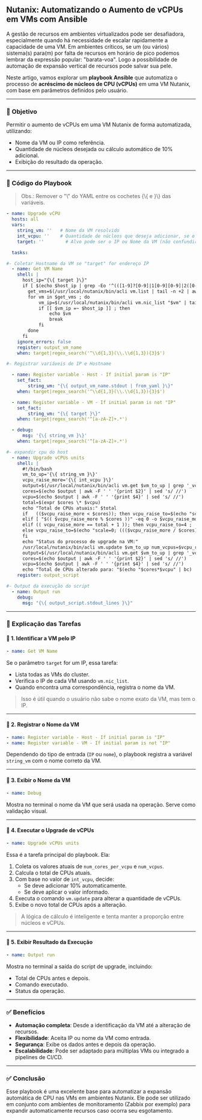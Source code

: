 ## Nutanix: Automatizando o Aumento de vCPUs em VMs com Ansible

A gestão de recursos em ambientes virtualizados pode ser desafiadora, especialmente quando há necessidade de escalar rapidamente a capacidade de uma VM. Em ambientes críticos, se um (ou vários) sistema(s) para(m) por falta de recursos em horário de pico podemos lembrar da expressão popular: "barata-voa". Logo a possibilidade de automação de expansão vertical de recursos pode salvar sua pele.

Neste artigo, vamos explorar um **playbook Ansible** que automatiza o processo de **acréscimo de núcleos de CPU (vCPUs)** em uma VM Nutanix, com base em parâmetros definidos pelo usuário.

***

### 🎯 Objetivo

Permitir o aumento de vCPUs em uma VM Nutanix de forma automatizada, utilizando:

*   Nome da VM ou IP como referência.
*   Quantidade de núcleos desejada ou cálculo automático de 10% adicional.
*   Exibição do resultado da operação.

***

### 📜 Código do Playbook

> Obs.: Remover o "\\" do YAML entre os cochetes {\\{ e }\\} das variáveis.

```yaml
- name: Upgrade vCPU
  hosts: all
  vars:
    string_vm: ''   # Nome da VM resolvido
    int_vcpu: ''    # Quantidade de núcleos que deseja adicionar, se o campo estiver vazio vai adicionar 10%
    target: ''		  # Alvo pode ser o IP ou Nome da VM (não confundir com hostname do sistema)

  tasks:

#- Coletar Hostname da VM se "target" for endereço IP
  - name: Get VM Name
    shell: |
      host_ip="{\{ target }\}"
      if [ $(echo $host_ip | grep -Eo '^(([1-9]?[0-9]|1[0-9][0-9]|2([0-4][0-9]|5[0-5]))\.){3}([1-9]?[0-9]|1[0-9][0-9]|2([0-4][0-9]|5[0-5]))$') != 1 ] ; then
        get_vms=$(/usr/local/nutanix/bin/acli vm.list | tail -n +2 | awk -F ' ' '{print $1"\n"}' | grep -v 'NTNX\|ntnx' | sed 's/$/\n/g')   # Obs.: Filtro do "grep" para desconsiderar as VMs de gerenciamento do cluster, customize se precisar acrescentar outras VMs
        for vm in $get_vms ; do
            vm_ip=$(/usr/local/nutanix/bin/acli vm.nic_list "$vm" | tail -n +2 | awk -F ' ' '{print $3}')
            if [[ $vm_ip =~ $host_ip ]] ; then
                echo $vm
                break
            fi
        done
      fi
    ignore_errors: false
    register: output_vm_name
    when: target|regex_search('^\\d{1,3}(\\.\\d{1,3}){3}$')

#- Registrar variáveis de IP e Hostname

  - name: Register variable - Host - If initial param is "IP"
    set_fact:
        string_vm: "{\{ output_vm_name.stdout | from_yaml }\}"
    when: target|regex_search('^\\d{1,3}(\\.\\d{1,3}){3}$')

  - name: Register variable - VM - If initial param is not "IP"
    set_fact:
        string_vm: "{\{ target }\}"
    when: target|regex_search('^[a-zA-Z]+.*')

  - debug:
      msg: '{\{ string_vm }\}'
    when: target|regex_search('^[a-zA-Z]+.*')

#- expandir cpu do host
  - name: Upgrade vCPUs units
    shell: |
      #!/bin/bash
      vm_to_up='{\{ string_vm }\}'
      vcpu_raise_more='{\{ int_vcpu }\}'
      output=$(/usr/local/nutanix/bin/acli vm.get $vm_to_up | grep '_vcpu')
      cores=$(echo $output | awk -F ' ' '{print $2}' | sed 's/ //')
      vcpu=$(echo $output | awk -F ' ' '{print $4}' | sed 's/ //')
      total=$(expr $cores \* $vcpu)
      echo "Total de CPUs atuais:" $total
      if   (($vcpu_raise_more < $cores)); then vcpu_raise_to=$(echo "scale=0; ($vcpu + 1)" | bc -l) ;
      elif [ "$(( $vcpu_raise_more % $cores ))" -eq 0 -o $vcpu_raise_more -lt $total ]; then vcpu_raise_to=$(echo "scale=0; ($vcpu_raise_more / $cores)+$vcpu" | bc -l) ;
      elif (( vcpu_raise_more == total + 1 )); then vcpu_raise_to=4 ;
      else vcpu_raise_to=$(echo "scale=0; ((($vcpu_raise_more / $cores)+($vcpu / $cores))*$cores)" | bc -l) ;
      fi
      echo "Status do processo de upgrade na VM:"
      /usr/local/nutanix/bin/acli vm.update $vm_to_up num_vcpus=$vcpu_raise_to
      output=$(/usr/local/nutanix/bin/acli vm.get $vm_to_up | grep '_vcpu')
      cores=$(echo $output | awk -F ' ' '{print $2}' | sed 's/ //')
      vcpu=$(echo $output | awk -F ' ' '{print $4}' | sed 's/ //')
      echo "Total de CPUs alterado para: "$(echo "$cores*$vcpu" | bc)
    register: output_script

#- Output da execução do script
  - name: Output run
    debug:
      msg: "{\{ output_script.stdout_lines }\}"

```

***

### 🧩 Explicação das Tarefas

#### 🔹 1. **Identificar a VM pelo IP**

```yaml
- name: Get VM Name
```

Se o parâmetro `target` for um IP, essa tarefa:

*   Lista todas as VMs do cluster.
*   Verifica o IP de cada VM usando `vm.nic_list`.
*   Quando encontra uma correspondência, registra o nome da VM.

> Isso é útil quando o usuário não sabe o nome exato da VM, mas tem o IP.

***

#### 🔹 2. **Registrar o Nome da VM**

```yaml
- name: Register variable - Host - If initial param is "IP"
- name: Register variable - VM - If initial param is not "IP"
```

Dependendo do tipo de entrada (`IP` ou `nome`), o playbook registra a variável `string_vm` com o nome correto da VM.

***

#### 🔹 3. **Exibir o Nome da VM**

```yaml
- name: Debug
```

Mostra no terminal o nome da VM que será usada na operação. Serve como validação visual.

***

#### 🔹 4. **Executar o Upgrade de vCPUs**

```yaml
- name: Upgrade vCPUs units
```

Essa é a tarefa principal do playbook. Ela:

1.  Coleta os valores atuais de `num_cores_per_vcpu` e `num_vcpus`.
2.  Calcula o total de CPUs atuais.
3.  Com base no valor de `int_vcpu`, decide:
    *   Se deve adicionar 10% automaticamente.
    *   Se deve aplicar o valor informado.
4.  Executa o comando `vm.update` para alterar a quantidade de vCPUs.
5.  Exibe o novo total de CPUs após a alteração.

> A lógica de cálculo é inteligente e tenta manter a proporção entre núcleos e vCPUs.

***

#### 🔹 5. **Exibir Resultado da Execução**

```yaml
- name: Output run
```

Mostra no terminal a saída do script de upgrade, incluindo:

*   Total de CPUs antes e depois.
*   Comando executado.
*   Status da operação.

***

### ✅ Benefícios

*   **Automação completa**: Desde a identificação da VM até a alteração de recursos.
*   **Flexibilidade**: Aceita IP ou nome da VM como entrada.
*   **Segurança**: Exibe os dados antes e depois da operação.
*   **Escalabilidade**: Pode ser adaptado para múltiplas VMs ou integrado a pipelines de CI/CD.

***

### ✅ Conclusão

Esse playbook é uma excelente base para automatizar a expansão automática de CPU nas VMs em ambientes Nutanix. Ele pode ser utilizado em conjunto com ambientes de monitoramento (Zabbix por exemplo) para expandir automaticamente recursos caso ocorra seu esgotamento.